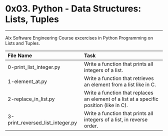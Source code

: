 # 0x03. Python - Data Structures: Lists, Tuples
-----------------------------------------------
Alx Software Engineering Course excercises in Python Programming on Lists and Tuples.

| File Name | Task |
|:----------|:-----|
| 0-print_list_integer.py | Write a function that prints all integers of a list. |
| 1-element_at.py | Write a function that retrieves an element from a list like in C. |
| 2-replace_in_list.py | Write a function that replaces an element of a list at a specific position (like in C). |
| 3-print_reversed_list_integer.py | Write a function that prints all integers of a list, in reverse order. |
